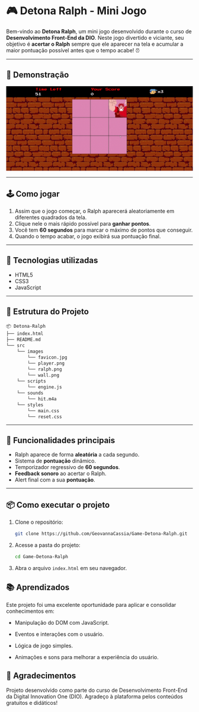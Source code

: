 # 🎮 Detona Ralph - Mini Jogo

Bem-vindo ao **Detona Ralph**, um mini jogo desenvolvido durante o curso de **Desenvolvimento Front-End da DIO**. Neste jogo divertido e viciante, seu objetivo é **acertar o Ralph** sempre que ele aparecer na tela e acumular a maior pontuação possível antes que o tempo acabe! ⏰

---

## 📸 Demonstração

![Gameplay Detona Ralph](detona-ralph.gif) <!-- Substitua por um gif ou imagem real do seu jogo rodando -->

---

## 🕹️ Como jogar

1. Assim que o jogo começar, o Ralph aparecerá aleatoriamente em diferentes quadrados da tela.
2. Clique nele o mais rápido possível para **ganhar pontos**.
3. Você tem **60 segundos** para marcar o máximo de pontos que conseguir.
4. Quando o tempo acabar, o jogo exibirá sua pontuação final.

---

## 🚀 Tecnologias utilizadas

- HTML5
- CSS3
- JavaScript 

---

## 📁 Estrutura do Projeto
```
📦 Detona-Ralph
├── index.html
├── README.md
└── src
    └── images
        └── favicon.jpg
        └── player.png
        └── ralph.png
        └── wall.png
    └── scripts
        └── engine.js
    └── sounds
        └── hit.m4a
    └── styles
        └── main.css
        └── reset.css
```

---

## 🔧 Funcionalidades principais

- Ralph aparece de forma **aleatória** a cada segundo.
- Sistema de **pontuação** dinâmico.
- Temporizador regressivo de **60 segundos**.
- **Feedback sonoro** ao acertar o Ralph.
- Alert final com a sua **pontuação**.

---

## 📦 Como executar o projeto

1. Clone o repositório:
   ```bash
   git clone https://github.com/GeovannaCassia/Game-Detona-Ralph.git

2. Acesse a pasta do projeto:
    ```bash
    cd Game-Detona-Ralph
3. Abra o arquivo `index.html` em seu navegador.

## 📚 Aprendizados
Este projeto foi uma excelente oportunidade para aplicar e consolidar conhecimentos em:

* Manipulação do DOM com JavaScript.

* Eventos e interações com o usuário.

* Lógica de jogo simples.

* Animações e sons para melhorar a experiência do usuário.

## 🙌 Agradecimentos
Projeto desenvolvido como parte do curso de Desenvolvimento Front-End da Digital Innovation One (DIO). Agradeço à plataforma pelos conteúdos gratuitos e didáticos!


